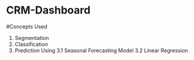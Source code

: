# CRM-Dashboard
#Concepts Used
  1. Segmentation
  2. Classification
  3. Prediction Using
     3.1 Seasonal Forecasting Model
     3.2 Linear Regression
